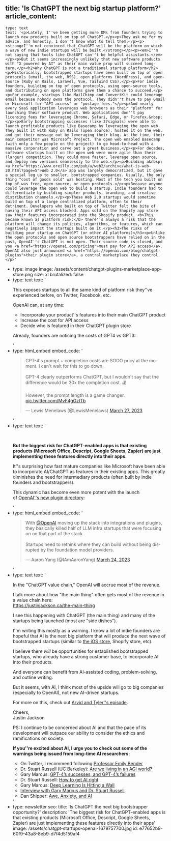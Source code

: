 title: 'Is ChatGPT the next big startup platform?'
article_content:
  -
    type: text
    text: '<p>Lately, I''ve been getting more DMs from founders trying to launch new products built on top of ChatGPT.</p><p>They ask me for my advice, and honestly, I don''t know what to tell them.</p><p><strong>I''m not convinced that ChatGPT will be the platform on which a wave of new indie startups will be built.</strong></p><p><em>I''m not saying that tools like ChatGPT can''t be helpful assistants.</em></p><p>But it seems increasingly unlikely that new software products with "X powered by AI" as their main value prop will succeed long-term.</p><h2>Why ChatGPT is not a traditional startup platform</h2><p>Historically, bootstrapped startups have been built on top of open protocols (email, the web, RSS), open platforms (WordPress), and open-source (Ruby on Rails, Laravel, Vue, Tailwind CSS).</p><p>For indie founders, building on top of open protocols, using open-source tools, and distributing on open platforms gave them a chance to succeed.</p><p>For example, startups like MailChimp and ConvertKit could leverage email because nobody owns the protocol. They didn''t have to pay Gmail or Microsoft for "API access" or "postage fees."</p><p>And nearly every SaaS application leverages web browsers as their "platform" for launching their software product. Web applications don''t pay licensing fees for leveraging Chrome, Safari, Edge, or Firefox.&nbsp;</p><p>Early bootstrapping successes (like 37signals) were able to launch profitable products like Basecamp by leveraging the open web. They built it with Ruby on Rails (open source), hosted it on the web, and got their message out by leveraging their blog. At the time, their main competitor was Microsoft Project. The open web enabled Basecamp (with only a few people on the project) to go head-to-head with a massive corporation and carve out a great business.</p><p>For decades, software startups built on the open web were more agile than their (larger) competition. They could move faster, leverage open source, and deploy new versions seamlessly to the web.</p><p>Building a&nbsp;<a href="https://www.oreilly.com/pub/a/web2/archive/what-is-web-20.html?page=5">Web 2.0</a> app was largely democratized, but it gave a special leg up to smaller, bootstrapped companies. Usually, the only thing "cost of goods sold" was hosting. Most of the tech you built on top of was free, open-source, or open protocols.</p><p>Because anyone could leverage the open web to build a startup, indie founders had to differentiate by building simpler products, branding, and creative distribution channels.</p><p>These Web 2.0 startups would sometime build on top of a large centralized platform, often to their detriment. Developers who built on top of Twitter felt the bite of having their API access blocked. Apps sold on the Shopify app store saw their features incorporated into the Shopify product. <b>This became known as platform risk:</b> there''s always a risk that the platform will change its policies, algorithms, or features, which can negatively impact the startups built on it.</p><h3>The risks of building your startup on ChatGPT (or other AI platforms)</h3><p>Unlike the open protocols and open source bootstrappers have relied on in the past, OpenAI''s ChatGPT is not open. Their source code is closed, and you <a href="https://openai.com/pricing">must pay for API access</a>. OpenAI also just announced <a href="https://openai.com/blog/chatgpt-plugins">their plugin store</a>, a central marketplace they control.</p>'
  -
    type: image
    image: /assets/content/chatgpt-plugins-marketplace-app-store.png
    size: xl
    brutalized: false
  -
    type: text
    text: '<p>This exposes startups to all the same kind of platform risk they''ve experienced before, on Twitter, Facebook, etc.</p><p>OpenAI can, at any time:</p><ul><li>Incorporate your product''s features into their main ChatGPT product</li><li>Increase the cost for API access&nbsp;</li><li>Decide who is featured in their ChatGPT plugin store</li></ul><p>Already, founders are noticing the costs of GPT4 vs GPT3:</p>'
  -
    type: html_embed
    embed_code: '<blockquote class="twitter-tweet tw-align-center" data-conversation="none"><p lang="en" dir="ltr">GPT-4&#39;s prompt + completion costs are SOOO pricy at the moment. I can&#39;t wait for this to go down.<br><br>GPT-4 clearly outperforms ChatGPT, but I wouldn&#39;t say that the difference would be 30x the completion cost. 💰<br><br>However, the prompt length is a game changer. <a href="https://t.co/MvF4gGzITb">pic.twitter.com/MvF4gGzITb</a></p>&mdash; Lewis Menelaws (@LewisMenelaws) <a href="https://twitter.com/LewisMenelaws/status/1640365795371802624?ref_src=twsrc%5Etfw">March 27, 2023</a></blockquote> <script async src="https://platform.twitter.com/widgets.js" charset="utf-8"></script>'
  -
    type: text
    text: '<p><br></p><p><strong>But the biggest risk for ChatGPT-enabled apps is that existing products (Microsoft Office, Descript, Google Sheets, Zapier) are just implementing these features directly into their apps.</strong></p><p>It''s surprising how fast mature companies like Microsoft have been able to incorporate AI/ChatGPT as features in their existing apps. This greatly diminishes the need for intermediary products (often built by indie founders and bootstrappers).</p><p>This dynamic has become even more potent with the launch of&nbsp;<a href="https://openai.com/blog/chatgpt-plugins" target="_blank" rel="noopener noreferrer">OpenAI''s new plugin directory</a>:</p>'
  -
    type: html_embed
    embed_code: '<blockquote class="twitter-tweet tw-align-center"><p lang="en" dir="ltr">With <a href="https://twitter.com/OpenAI?ref_src=twsrc%5Etfw">@OpenAI</a> moving up the stack into integrations and plugins, they basically killed half of LLM infra startups that were focusing on on that part of the stack. <br><br>Startups need to rethink where they can build without being disrupted by the foundation model providers.</p>&mdash; Aaron Yang (@IAmAaronYang) <a href="https://twitter.com/IAmAaronYang/status/1639237798313054208?ref_src=twsrc%5Etfw">March 24, 2023</a></blockquote> <script async src="https://platform.twitter.com/widgets.js" charset="utf-8"></script>'
  -
    type: text
    text: '<p>In the "ChatGPT value chain," OpenAI will accrue most of the revenue.</p><p>I talk more about how "the main thing" often gets most of the revenue in a value chain here:<br>​<a href="https://t.co/hVGnElb1kf" target="_blank" rel="noopener noreferrer">https://justinjackson.ca/the-main-thing</a></p><p>I see this happening with ChatGPT (the main thing) and many of the startups being launched (most are "side dishes").</p><p>I''m writing this mostly as a warning. I know a lot of indie founders are hopeful that AI is the next big platform that will produce the next wave of bootstrapped startups (similar to&nbsp;<a href="https://twitter.com/Eduullv/status/1638988638657695989" target="_blank" rel="noopener noreferrer">the iOS store</a>, Shopify store, etc).</p><p>I believe there <i>will</i> be opportunities for established bootstrapped startups, who already have a strong customer base, to incorporate AI into their products.</p><p>And everyone can benefit from AI-assisted coding, problem-solving, and outline writing.</p><p>But it seems, with AI, I think most of the upside will go to big companies (especially to OpenAI), not new AI-driven startups.</p><p>For more on this, check out&nbsp;<a href="https://catchup.fm/episodes/arvid-tyler-are-talking-about-ai" target="_blank" rel="noopener noreferrer">Arvid and Tyler''s episode</a>.</p><p>Cheers,<br>Justin Jackson</p><p>PS: I continue to be concerned about AI and that the pace of its development will outpace our ability to consider the ethics and ramifications on society.</p><p><strong>If you''re excited about AI, I urge you to check out some of the warnings being issued from long-time AI researchers:</strong></p><ul><li>On Twitter, I recommend following&nbsp;<a href="https://twitter.com/emilymbender" target="_blank" rel="noopener noreferrer">Professor Emily Bender</a>​</li><li>Dr. Stuart Russell (UC Berkeley):&nbsp;<a href="https://share.transistor.fm/s/deca2e46" target="_blank" rel="noopener noreferrer">Are we living in an AGI world?</a>​</li><li>Gary Marcus:&nbsp;<a href="https://garymarcus.substack.com/p/gpt-4s-successes-and-gpt-4s-failures" target="_blank" rel="noopener noreferrer">GPT-4’s successes, and GPT-4’s failures</a>​</li><li>Dr. Stuart Russell:&nbsp;<a href="https://www.youtube.com/watch?v=zGU2dxlGmoA" target="_blank" rel="noopener noreferrer">How to get AI right</a>​</li><li>Gary Marcus:&nbsp;<a href="https://nautil.us/deep-learning-is-hitting-a-wall-238440/" target="_blank" rel="noopener noreferrer">Deep Learning Is Hitting a Wall</a>​</li><li>​<a href="https://plinkhq.com/i/733163012/e/1000603166437" target="_blank" rel="noopener noreferrer">Interview with Gary Marcus and Dr. Stuart Russell</a>​</li><li>Dan Shipper:&nbsp;<a href="https://every.to/chain-of-thought/awe-anxiety-and-ai" target="_blank" rel="noopener noreferrer">Awe, Anxiety, and AI</a></li></ul>'
  -
    type: newsletter
seo:
  title: 'Is ChatGPT the next big bootstrapper opportunity?'
  description: 'The biggest risk for ChatGPT-enabled apps is that existing products (Microsoft Office, Descript, Google Sheets, Zapier) are just implementing these features directly into their apps'
  image: /assets/chatgpt-startups-openai-1679757700.jpg
id: e77652b9-60f9-43a8-8eb9-d7f4d5159af4
